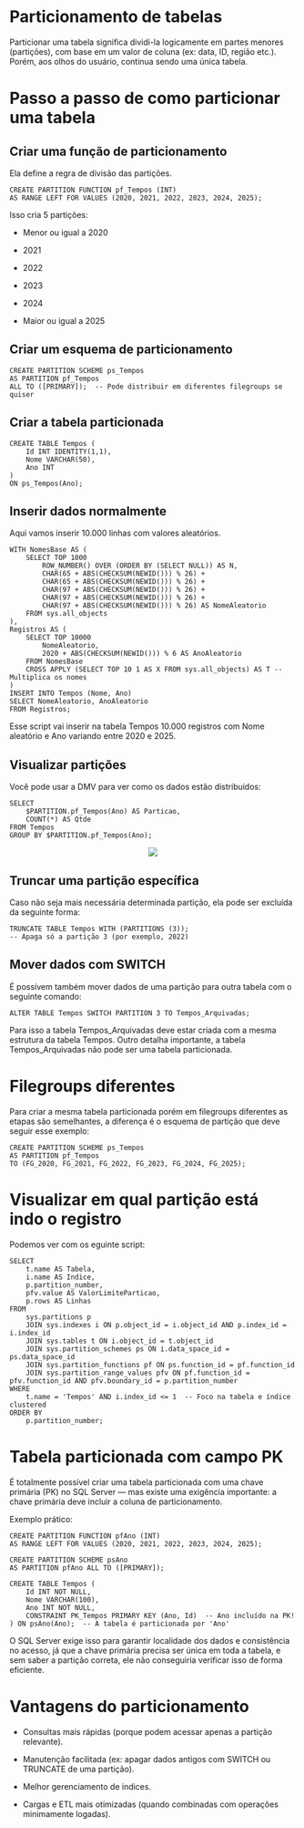 # Particionamento de tabelas

Particionar uma tabela significa dividi-la logicamente em partes menores (partições), com base em um valor de coluna (ex: data, ID, região etc.). Porém, aos olhos do usuário, continua sendo uma única tabela.

# Passo a passo de como particionar uma tabela

## Criar uma função de particionamento

Ela define a regra de divisão das partições.

```TSQL
CREATE PARTITION FUNCTION pf_Tempos (INT)
AS RANGE LEFT FOR VALUES (2020, 2021, 2022, 2023, 2024, 2025);
```

Isso cria 5 partições:

  - Menor ou igual a 2020
    
  - 2021
    
  - 2022
    
  - 2023
    
  - 2024
    
  - Maior ou igual a 2025

## Criar um esquema de particionamento

```TSQL
CREATE PARTITION SCHEME ps_Tempos
AS PARTITION pf_Tempos
ALL TO ([PRIMARY]);  -- Pode distribuir em diferentes filegroups se quiser
```

## Criar a tabela particionada

```TSQL
CREATE TABLE Tempos (
    Id INT IDENTITY(1,1),
    Nome VARCHAR(50),
    Ano INT
)
ON ps_Tempos(Ano);
```

## Inserir dados normalmente

Aqui vamos inserir 10.000 linhas com valores aleatórios.

```TSQL
WITH NomesBase AS (
    SELECT TOP 1000 
        ROW_NUMBER() OVER (ORDER BY (SELECT NULL)) AS N,
        CHAR(65 + ABS(CHECKSUM(NEWID())) % 26) + 
        CHAR(65 + ABS(CHECKSUM(NEWID())) % 26) + 
        CHAR(97 + ABS(CHECKSUM(NEWID())) % 26) + 
        CHAR(97 + ABS(CHECKSUM(NEWID())) % 26) + 
        CHAR(97 + ABS(CHECKSUM(NEWID())) % 26) AS NomeAleatorio
    FROM sys.all_objects
),
Registros AS (
    SELECT TOP 10000
        NomeAleatorio,
        2020 + ABS(CHECKSUM(NEWID())) % 6 AS AnoAleatorio
    FROM NomesBase
    CROSS APPLY (SELECT TOP 10 1 AS X FROM sys.all_objects) AS T -- Multiplica os nomes
)
INSERT INTO Tempos (Nome, Ano)
SELECT NomeAleatorio, AnoAleatorio
FROM Registros;
```

Esse script vai inserir na tabela Tempos 10.000 registros com Nome aleatório e Ano variando entre 2020 e 2025.

## Visualizar partições

Você pode usar a DMV para ver como os dados estão distribuídos:

```TSQL
SELECT 
    $PARTITION.pf_Tempos(Ano) AS Particao,
    COUNT(*) AS Qtde
FROM Tempos
GROUP BY $PARTITION.pf_Tempos(Ano);
```

<p align="center">
<img src="https://github.com/user-attachments/assets/5540c262-7140-42ec-9f9d-5b72246dcd0d">
</p>

## Truncar uma partição específica

Caso não seja mais necessária determinada partição, ela pode ser excluída da seguinte forma:

```TSQL
TRUNCATE TABLE Tempos WITH (PARTITIONS (3));
-- Apaga só a partição 3 (por exemplo, 2022)
```

## Mover dados com SWITCH

É possívem também mover dados de uma partição para outra tabela com o seguinte comando:

```TSQL
ALTER TABLE Tempos SWITCH PARTITION 3 TO Tempos_Arquivadas;
```

Para isso a tabela Tempos_Arquivadas deve estar criada com a mesma estrutura da tabela Tempos. Outro detalha importante, a tabela Tempos_Arquivadas não pode ser uma tabela particionada.

# Filegroups diferentes

Para criar a mesma tabela particionada porém em filegroups diferentes as etapas são semelhantes, a diferença é o esquema de partição que deve seguir esse exemplo:

```TSQL
CREATE PARTITION SCHEME ps_Tempos
AS PARTITION pf_Tempos
TO (FG_2020, FG_2021, FG_2022, FG_2023, FG_2024, FG_2025);
```

# Visualizar em qual partição está indo o registro

Podemos ver com os eguinte script:

```TSQL
SELECT 
    t.name AS Tabela,
    i.name AS Indice,
    p.partition_number,
    pfv.value AS ValorLimiteParticao,
    p.rows AS Linhas
FROM 
    sys.partitions p
    JOIN sys.indexes i ON p.object_id = i.object_id AND p.index_id = i.index_id
    JOIN sys.tables t ON i.object_id = t.object_id
    JOIN sys.partition_schemes ps ON i.data_space_id = ps.data_space_id
    JOIN sys.partition_functions pf ON ps.function_id = pf.function_id
    JOIN sys.partition_range_values pfv ON pf.function_id = pfv.function_id AND pfv.boundary_id = p.partition_number
WHERE 
    t.name = 'Tempos' AND i.index_id <= 1  -- Foco na tabela e índice clustered
ORDER BY 
    p.partition_number;
```

# Tabela particionada com campo PK

É totalmente possível criar uma tabela particionada com uma chave primária (PK) no SQL Server — mas existe uma exigência importante: a chave primária deve incluir a coluna de particionamento.

Exemplo prático:

```TSQL
CREATE PARTITION FUNCTION pfAno (INT)
AS RANGE LEFT FOR VALUES (2020, 2021, 2022, 2023, 2024, 2025);

CREATE PARTITION SCHEME psAno
AS PARTITION pfAno ALL TO ([PRIMARY]);

```

```TSQL
CREATE TABLE Tempos (
    Id INT NOT NULL,
    Nome VARCHAR(100),
    Ano INT NOT NULL,
    CONSTRAINT PK_Tempos PRIMARY KEY (Ano, Id)  -- Ano incluído na PK!
) ON psAno(Ano);  -- A tabela é particionada por 'Ano'

```

O SQL Server exige isso para garantir localidade dos dados e consistência no acesso, já que a chave primária precisa ser única em toda a tabela, e sem saber a partição correta, ele não conseguiria verificar isso de forma eficiente.

# Vantagens do particionamento

- Consultas mais rápidas (porque podem acessar apenas a partição relevante).

- Manutenção facilitada (ex: apagar dados antigos com SWITCH ou TRUNCATE de uma partição).

- Melhor gerenciamento de índices.

- Cargas e ETL mais otimizadas (quando combinadas com operações minimamente logadas).
